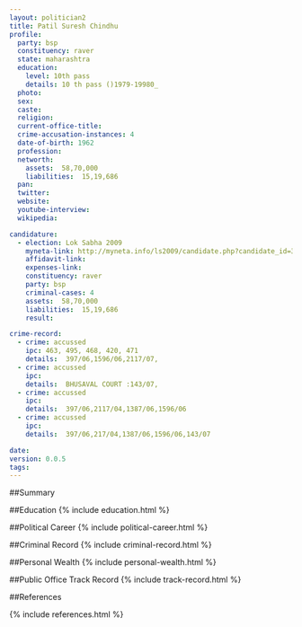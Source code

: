 ```yaml
---
layout: politician2
title: Patil Suresh Chindhu
profile: 
  party: bsp
  constituency: raver
  state: maharashtra
  education: 
    level: 10th pass
    details: 10 th pass ()1979-19980_
  photo: 
  sex: 
  caste: 
  religion: 
  current-office-title: 
  crime-accusation-instances: 4
  date-of-birth: 1962
  profession: 
  networth: 
    assets:  58,70,000
    liabilities:  15,19,686
  pan: 
  twitter: 
  website: 
  youtube-interview: 
  wikipedia: 

candidature: 
  - election: Lok Sabha 2009
    myneta-link: http://myneta.info/ls2009/candidate.php?candidate_id=3469
    affidavit-link: 
    expenses-link: 
    constituency: raver 
    party: bsp
    criminal-cases: 4
    assets:  58,70,000
    liabilities:  15,19,686
    result:  

crime-record: 
  - crime: accussed
    ipc: 463, 495, 468, 420, 471
    details:  397/06,1596/06,2117/07,  
  - crime: accussed
    ipc: 
    details:  BHUSAVAL COURT :143/07,  
  - crime: accussed
    ipc: 
    details:  397/06,2117/04,1387/06,1596/06  
  - crime: accussed
    ipc: 
    details:  397/06,217/04,1387/06,1596/06,143/07  

date: 
version: 0.0.5
tags: 
---
```

##Summary


##Education
{% include education.html %}


##Political Career
{% include political-career.html %}


##Criminal Record
{% include criminal-record.html %}


##Personal Wealth
{% include personal-wealth.html %}


##Public Office Track Record
{% include track-record.html %}


##References


{% include references.html %}